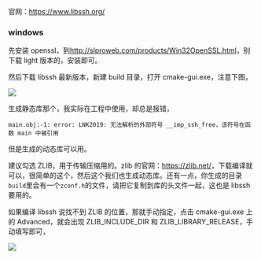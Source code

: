 官网：<https://www.libssh.org/>

### windows

先安装 openssl，到<http://slproweb.com/products/Win32OpenSSL.html>，别下载 light 版本的，安装即可。

然后下载 libssh 最新版本，新建 build 目录，打开 cmake-gui.exe，注意下图，

![](<https://raw.githubusercontent.com/Hapoa/personal-notes/master/_image/010.png>)

生成静态库那个，我实际在工程中使用，却总是报错，

```
main.obj:-1: error: LNK2019: 无法解析的外部符号 __imp_ssh_free，该符号在函数 main 中被引用
```

但是生成的动态库可以用。

建议勾选 ZLIB，用于传输压缩用的。zlib 的官网：<https://zlib.net/>，下载编译就可以，很简单的这个，然后这个我们也生成动态库。还有一点，你生成的目录`build`里会有一个`zconf.h`的文件，请把它复制到库的头文件一起，这也是 libssh 要用的。

如果编译 libssh 说找不到 ZLIB 的位置，那就手动指定，点击 cmake-gui.exe 上的 Advanced，就会出现 ZLIB_INCLUDE_DIR 和 ZLIB_LIBRARY_RELEASE，手动填写即可，

![](https://raw.githubusercontent.com/Hapoa/personal-notes/master/_image/011.png)

